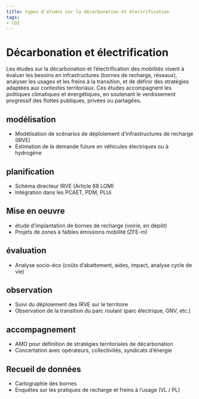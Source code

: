 ```yaml
---
title: types d'études sur la décarbonation et électrification
tags:
- CO2
---
```

# Décarbonation et électrification
Les études sur la décarbonation et l’électrification des mobilités visent à évaluer les besoins en infrastructures (bornes de recharge, réseaux), analyser les usages et les freins à la transition, et de définir des stratégies adaptées aux contextes territoriaux. Ces études accompagnent les politiques climatiques et énergétiques, en soutenant le verdissement progressif des flottes publiques, privées ou partagées. 

## modélisation
- Modélisation de scénarios de déploiement d’infrastructures de recharge (IRVE)
- Estimation de la demande future en véhicules électriques ou à hydrogène

## planification
- Schéma directeur IRVE (Article 68 LOM)
- Intégration dans les PCAET, PDM, PLUi

## Mise en oeuvre
- étude d’implantation de bornes de recharge (voirie, en dépôt)
- Projets de zones à faibles émissions mobilité (ZFE-m)

## évaluation
- Analyse socio-éco (coûts d’abattement, aides, impact, analyse cycle de vie)

## observation
- Suivi du déploiement des IRVE sur le territoire
- Observation de la transition du parc roulant (parc électrique, GNV, etc.)

## accompagnement
- AMO pour définition de stratégies territoriales de décarbonation
- Concertation avec opérateurs, collectivités, syndicats d’énergie

## Recueil de données
- Cartographie des bornes
- Enquêtes sur les pratiques de recharge et freins à l’usage (VL / PL)
